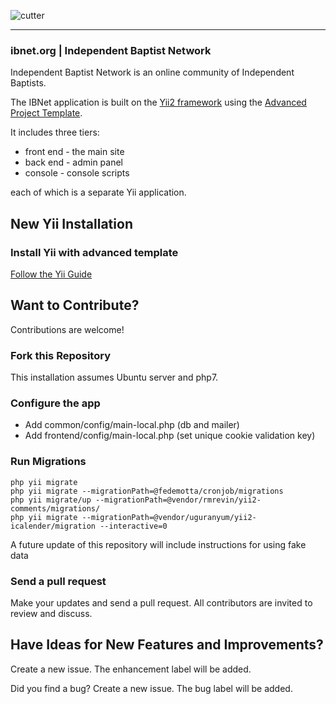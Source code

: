 ![cutter](https://ibnet.org/images/site/ibnet-large-color.png)

-------------------
### ibnet.org | Independent Baptist Network

Independent Baptist Network is an online community of Independent Baptists.

The IBNet application is built on the [Yii2 framework](https://www.yiiframework.com/) using the [Advanced Project Template](https://www.yiiframework.com/extension/yiisoft/yii2-app-advanced/doc/guide/2.0/en).

It includes three tiers: 
 * front end - the main site
 * back end - admin panel
 * console - console scripts
 
each of which is a separate Yii application.


New Yii Installation
-------------------
### Install Yii with advanced template
[Follow the Yii Guide](https://www.yiiframework.com/extension/yiisoft/yii2-app-advanced/doc/guide/2.0/en/start-installation)


Want to Contribute?
-------------------
Contributions are welcome!

### Fork this Repository
This installation assumes Ubuntu server and php7.

### Configure the app
 * Add common/config/main-local.php (db and mailer)
 * Add frontend/config/main-local.php (set unique cookie validation key)

### Run Migrations
```
php yii migrate 
php yii migrate --migrationPath=@fedemotta/cronjob/migrations
php yii migrate/up --migrationPath=@vendor/rmrevin/yii2-comments/migrations/
php yii migrate --migrationPath=@vendor/uguranyum/yii2-icalender/migration --interactive=0
```
A future update of this repository will include instructions for using fake data

### Send a pull request
Make your updates and send a pull request.  All contributors are invited to review and discuss.


Have Ideas for New Features and Improvements?
-------------------
Create a new issue.  The enhancement label will be added.

Did you find a bug?  Create a new issue.  The bug label will be added.